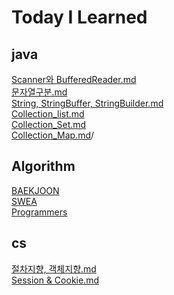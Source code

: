 # Today I Learned

java
---
[Scanner와 BufferedReader.md](https://github.com/sol1101/TIL/blob/1d1ee72157e6526f3e0a06038f60fc659cd1fcc8/java/Scanner%EC%99%80%20BufferedReader.md)<br>
[문자열구분.md](https://github.com/sol1101/TIL/blob/58f41c223a9e0e13e184c9737c86202e2fdba52a/java/%EB%AC%B8%EC%9E%90%EC%97%B4%20%EA%B5%AC%EB%B6%84.md)<br>
[String, StringBuffer, StringBuilder.md](https://github.com/sol1101/TIL/blob/6726c499a5e32c2c6727872c56b7d4f593603e89/java/String,%20StringBuffer,%20StringBuilder.md)<br>
[Collection_list.md](https://github.com/sol1101/TIL/blob/ba4218a9c94dbc85e55d7e7d5b2fb37613c72ced/java/Collection_list.md)<br>
[Collection_Set.md](https://github.com/sol1101/TIL/blob/094058f65ec9d69b0dd1777423b293c0218a4ba2/java/Collection_Set.md)<br>
[Collection_Map.md](https://github.com/sol1101/TIL/blob/bbf2f48bffd88139b058180d9bc7ef21aa71bda1/java/Collection_Map.md)/<br>

Algorithm
---
[BAEKJOON](https://github.com/sol1101/TIL/tree/master/src/BAEKJOON)<br>
[SWEA](https://github.com/sol1101/TIL/tree/master/src/SWEA)<br>
[Programmers](https://github.com/sol1101/TIL/tree/master/src/Programmers)<br>

cs
---
[절차지향, 객체지향.md](https://github.com/sol1101/TIL/blob/9cee493793905e2596c52136a64452cae4ebeca2/cs/%EC%A0%88%EC%B0%A8%EC%A7%80%ED%96%A5,%20%EA%B0%9D%EC%B2%B4%EC%A7%80%ED%96%A5.md)<br>
[Session & Cookie.md](https://github.com/sol1101/TIL/blob/57d9c2dce9465d7ae623478c82dd18636c02fdbf/cs/Session%20&%20Cookie.md)<br>
